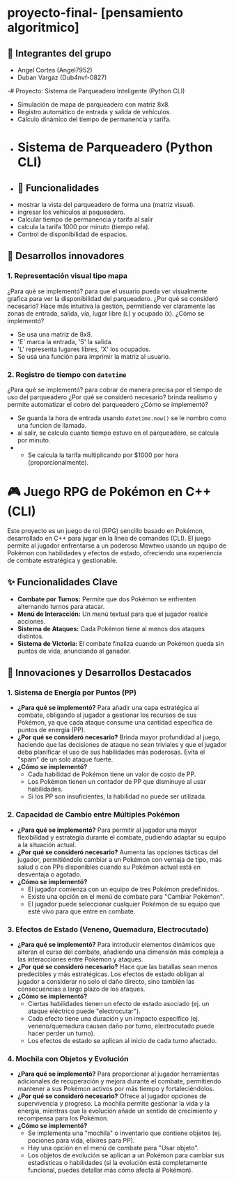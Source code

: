 # proyecto-final- [pensamiento algoritmico]
## 👥 Integrantes del grupo
- Angel Cortes (Angel7952)
- Duban Vargaz (Dub4nvf-0827)

-# Proyecto: Sistema de Parqueadero Inteligente (Python CLI)
- Simulación de mapa de parqueadero con matriz 8x8.
- Registro automático de entrada y salida de vehículos.
- Cálculo dinámico del tiempo de permanencia y tarifa.
- # Sistema de Parqueadero (Python CLI)
- ## 🚗 Funcionalidades
- mostrar la vista del parqueadero de forma una (matriz visual).
- ingresar los vehiculos al paqueadero.
-  Calcular tiempo de permanencia y tarifa al salir
- calcula la tarifa 1000 por minuto (tiempo rela).
- Control de disponibilidad de espacios.
## 📌 Desarrollos innovadores
### 1. Representación visual tipo mapa
¿Para qué se implementó?
para que el usuario pueda ver visualmente grafica para ver la disponibilidad del parqueadero.
¿Por qué se consideró necesario?
Hace más intuitiva la gestión, permitiendo ver claramente las zonas de entrada, salida, vía, lugar libre (`L`) y ocupado (`X`).
¿Cómo se implementó?
- Se usa una matriz de 8x8.
- 'E' marca la entrada, 'S' la salida.
- 'L' representa lugares libres, 'X' los ocupados.
- Se usa una función para imprimir la matriz al usuario.
### 2. Registro de tiempo con `datetime`
¿Para qué se implementó?
para cobrar de manera precisa por el tiempo de uso del parqueadero
¿Por qué se consideró necesario?
brinda realismo y permite automatizar el cobro del parqueadero
¿Cómo se implementó?
- Se guarda la hora de entrada usando `datetime.now()` se le nombro como una funcion de llamada.
- al salir, se calcula cuanto tiempo estuvo en el parqueadero, se calcula por minuto.
- - Se calcula la tarifa multiplicando por $1000 por hora (proporcionalmente). 
  
# 🎮 Juego RPG de Pokémon en C++ (CLI)

Este proyecto es un juego de rol (RPG) sencillo basado en Pokémon, desarrollado en C++ para jugar en la línea de comandos (CLI). El juego permite al jugador enfrentarse a un poderoso Mewtwo usando un equipo de Pokémon con habilidades y efectos de estado, ofreciendo una experiencia de combate estratégica y gestionable.

## ✨ Funcionalidades Clave

* **Combate por Turnos:** Permite que dos Pokémon se enfrenten alternando turnos para atacar.
* **Menú de Interacción:** Un menú textual para que el jugador realice acciones.
* **Sistema de Ataques:** Cada Pokémon tiene al menos dos ataques distintos.
* **Sistema de Victoria:** El combate finaliza cuando un Pokémon queda sin puntos de vida, anunciando al ganador.

## 📌 Innovaciones y Desarrollos Destacados
### 1. Sistema de Energía por Puntos (PP)
* **¿Para qué se implementó?**
    Para añadir una capa estratégica al combate, obligando al jugador a gestionar los recursos de sus Pokémon, ya que cada ataque consume una cantidad específica de puntos de energía (PP).
* **¿Por qué se consideró necesario?**
    Brinda mayor profundidad al juego, haciendo que las decisiones de ataque no sean triviales y que el jugador deba planificar el uso de sus habilidades más poderosas. Evita el "spam" de un solo ataque fuerte.
* **¿Cómo se implementó?**
    * Cada habilidad de Pokémon tiene un valor de costo de PP.
    * Los Pokémon tienen un contador de PP que disminuye al usar habilidades.
    * Si los PP son insuficientes, la habilidad no puede ser utilizada.
### 2. Capacidad de Cambio entre Múltiples Pokémon
* **¿Para qué se implementó?**
    Para permitir al jugador una mayor flexibilidad y estrategia durante el combate, pudiendo adaptar su equipo a la situación actual.
* **¿Por qué se consideró necesario?**
    Aumenta las opciones tácticas del jugador, permitiéndole cambiar a un Pokémon con ventaja de tipo, más salud o con PPs disponibles cuando su Pokémon actual está en desventaja o agotado.
* **¿Cómo se implementó?**
    * El jugador comienza con un equipo de tres Pokémon predefinidos.
    * Existe una opción en el menú de combate para "Cambiar Pokémon".
    * El jugador puede seleccionar cualquier Pokémon de su equipo que esté vivo para que entre en combate.
### 3. Efectos de Estado (Veneno, Quemadura, Electrocutado)
* **¿Para qué se implementó?**
    Para introducir elementos dinámicos que alteran el curso del combate, añadiendo una dimensión más compleja a las interacciones entre Pokémon y ataques.
* **¿Por qué se consideró necesario?**
    Hace que las batallas sean menos predecibles y más estratégicas. Los efectos de estado obligan al jugador a considerar no solo el daño directo, sino también las consecuencias a largo plazo de los ataques.
* **¿Cómo se implementó?**
    * Ciertas habilidades tienen un efecto de estado asociado (ej. un ataque eléctrico puede "electrocutar").
    * Cada efecto tiene una duración y un impacto específico (ej. veneno/quemadura causan daño por turno, electrocutado puede hacer perder un turno).
    * Los efectos de estado se aplican al inicio de cada turno afectado.
### 4. Mochila con Objetos y Evolución
* **¿Para qué se implementó?**
    Para proporcionar al jugador herramientas adicionales de recuperación y mejora durante el combate, permitiendo mantener a sus Pokémon activos por más tiempo y fortaleciéndolos.
* **¿Por qué se consideró necesario?**
    Ofrece al jugador opciones de supervivencia y progreso. La mochila permite gestionar la vida y la energía, mientras que la evolución añade un sentido de crecimiento y recompensa para los Pokémon.
* **¿Cómo se implementó?**
    * Se implementa una "mochila" o inventario que contiene objetos (ej. pociones para vida, elixires para PP).
    * Hay una opción en el menú de combate para "Usar objeto".
    * Los objetos de evolución se aplican a un Pokémon para cambiar sus estadísticas o habilidades (si la evolución está completamente funcional, puedes detallar más cómo afecta al Pokémon).



